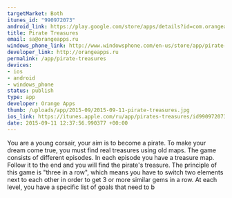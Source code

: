 ```yaml
--- 
targetMarket: Both
itunes_id: "990972073"
android_link: https://play.google.com/store/apps/details?id=com.orangeapps.piratetreasure
title: Pirate Treasures
email: sa@orangeapps.ru
windows_phone_link: http://www.windowsphone.com/en-us/store/app/pirate-treasures/9281ebd3-0cb1-4e07-83da-da3d0da3cbd9
developer_link: http://orangeapps.ru
permalink: /app/pirate-treasures
devices: 
- ios
- android
- windows_phone
status: publish
type: app
developer: Orange Apps
thumb: /uploads/app/2015-09/2015-09-11-pirate-treasures.jpg
ios_link: https://itunes.apple.com/ru/app/pirates-treasures/id990972073
date: 2015-09-11 12:37:56.990377 +00:00
---
```


You are a young corsair, your aim is to become a pirate. To make your dream come true, you must find real treasures using old maps. 
The game consists of different episodes. In each episode you have a treasure map. Follow it to the end and you will find the pirate's treasure.
The principle of this game is "three in a row", which means you have to switch two elements next to each other in order to get 3 or more similar gems in a row. At each level, you have a specific list of goals that need to b
